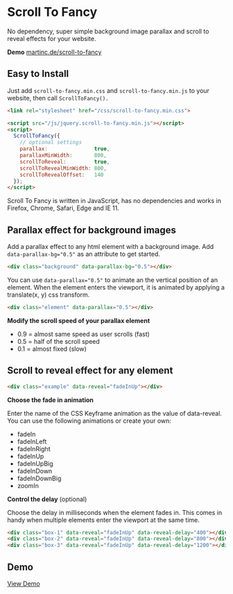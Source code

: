 # Scroll To Fancy
No dependency, super simple background image parallax and scroll to reveal effects for your website.

**Demo**
[martinc.de/scroll-to-fancy](http://martinc.de/scroll-to-fancy/)


## Easy to Install

Just add `scroll-to-fancy.min.css` and `scroll-to-fancy.min.js` to your website, then call `ScrollToFancy().`

```html
<link rel="stylesheet" href="/css/scroll-to-fancy.min.css">    

<script src="/js/jquery.scroll-to-fancy.min.js"></script>
<script>
  ScrollToFancy({
    // optional settings
    parallax:               true,
    parallaxMinWidth:       800,
    scrollToReveal:         true,
    scrollToRevealMinWidth: 800,
    scrollToRevealOffset:   140
  });
</script>
```

Scroll To Fancy is written in JavaScript, has no dependencies and works in Firefox, Chrome, Safari, Edge and IE 11.

## Parallax effect for background images

Add a parallax effect to any html element with a background image. Add `data-parallax-bg="0.5"` as an attribute to get started.

```html
<div class="background" data-parallax-bg="0.5"></div>
```

You can use `data-parallax="0.5"` to animate an the vertical position of an element. When the element enters the viewport, it is animated by applying a translate(x, y) css transform. 

```html
<div class="element" data-parallax="0.5"></div>
```

**Modify the scroll speed of your parallax element**

- 0.9 = almost same speed as user scrolls (fast)
- 0.5 = half of the scroll speed
- 0.1 = almost fixed (slow)

## Scroll to reveal effect for any element

```html
<div class="example" data-reveal="fadeInUp"></div>
```

**Choose the fade in animation**

Enter the name of the CSS Keyframe animation as the value of data-reveal.
You can use the following animations or create your own:

- fadeIn
- fadeInLeft
- fadeInRight
- fadeInUp
- fadeInUpBig
- fadeInDown
- fadeInDownBig
- zoomIn

**Control the delay** (optional)

Choose the delay in milliseconds when the element fades in. This comes in handy when multiple elements enter the viewport at the same time.

```html
<div class="box-1" data-reveal="fadeInUp" data-reveal-delay="400"></div>
<div class="box-2" data-reveal="fadeInUp" data-reveal-delay="800"></div>
<div class="box-3" data-reveal="fadeInUp" data-reveal-delay="1200"></div>
```

## Demo

[View Demo](http://martinc.de/scroll-to-fancy/)
